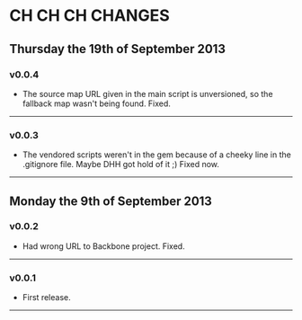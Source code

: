 # CH CH CH CHANGES #

## Thursday the 19th of September 2013 ##

### v0.0.4 ###

* The source map URL given in the main script is unversioned, so the fallback map wasn't being found. Fixed.

----

### v0.0.3 ###

* The vendored scripts weren't in the gem because of a cheeky line in the .gitignore file. Maybe DHH got hold of it ;) Fixed now.

----


## Monday the 9th of September 2013 ##

### v0.0.2 ###

* Had wrong URL to Backbone project. Fixed.

----

### v0.0.1 ###

* First release.

----

